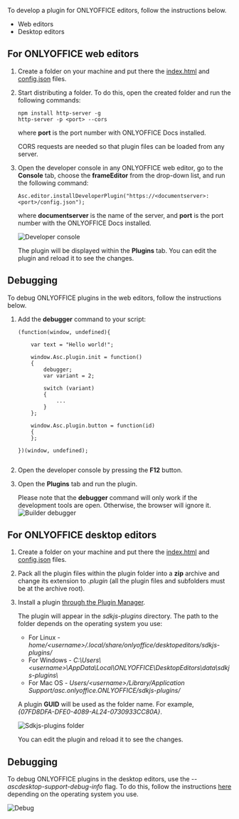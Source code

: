 To develop a plugin for ONLYOFFICE editors, follow the instructions below.

* Web editors
* Desktop editors

## For ONLYOFFICE web editors

1. Create a folder on your machine and put there the [index.html](/plugin/indexhtml) and [config.json](/plugin/config) files.

2. Start distributing a folder. To do this, open the created folder and run the following commands:

   ```
   npm install http-server -g
   http-server -p <port> --cors
   ```

   where **port** is the port number with ONLYOFFICE Docs installed.

   CORS requests are needed so that plugin files can be loaded from any server.

3. Open the developer console in any ONLYOFFICE web editor, go to the **Console** tab, choose the **frameEditor** from the drop-down list, and run the following command:

   ```
   Asc.editor.installDeveloperPlugin("https://<documentserver>:<port>/config.json");
   ```

   where **documentserver** is the name of the server, and **port** is the port number with the ONLYOFFICE Docs installed.

   ![Developer console](/content/img/plugins/developer-console.png)

   The plugin will be displayed within the **Plugins** tab. You can edit the plugin and reload it to see the changes.

## Debugging

To debug ONLYOFFICE plugins in the web editors, follow the instructions below.

1. Add the **debugger** command to your script:

   ```
   (function(window, undefined){

       var text = "Hello world!";

       window.Asc.plugin.init = function()
       {
           debugger;
           var variant = 2;

           switch (variant)
           {
               ...
           }
       };

       window.Asc.plugin.button = function(id)
       {
       };

   })(window, undefined);
           
   ```

2. Open the developer console by pressing the **F12** button.

3. Open the **Plugins** tab and run the plugin.

   Please note that the **debugger** command will only work if the development tools are open. Otherwise, the browser will ignore it. ![Builder debugger](/content/img/plugins/plugin-debugging.png)

## For ONLYOFFICE desktop editors

1. Create a folder on your machine and put there the [index.html](/plugin/indexhtml) and [config.json](/plugin/config) files.

2. Pack all the plugin files within the plugin folder into a **zip** archive and change its extension to *.plugin* (all the plugin files and subfolders must be at the archive root).

3. Install a plugin [through the Plugin Manager](/plugin/installation/desktop#plugin-manager).

   The plugin will appear in the *sdkjs-plugins* directory. The path to the folder depends on the operating system you use:

   * For Linux - *home/\<username>/.local/share/onlyoffice/desktopeditors/sdkjs-plugins/*
   * For Windows - *C:\Users\\\<username>\AppData\Local\ONLYOFFICE\DesktopEditors\data\sdkjs-plugins\\*
   * For Mac OS - *Users/\<username>/Library/Application Support/asc.onlyoffice.ONLYOFFICE/sdkjs-plugins/*

   A plugin **GUID** will be used as the folder name. For example, *{07FD8DFA-DFE0-4089-AL24-0730933CC80A}*.

   ![Sdkjs-plugins folder](/content/img/plugins/sdkjs-plugins-folder.png)

   You can edit the plugin and reload it to see the changes.

## Debugging

To debug ONLYOFFICE plugins in the desktop editors, use the *--ascdesktop-support-debug-info* flag. To do this, follow the instructions [here](/desktop/debugging) depending on the operating system you use.

![Debug](/content/img/desktop/debugging.png)
